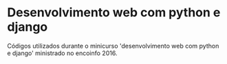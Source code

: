 # Desenvolvimento web com python e django
Códigos utilizados durante o minicurso 'desenvolvimento web com python e django' ministrado no encoinfo 2016.
